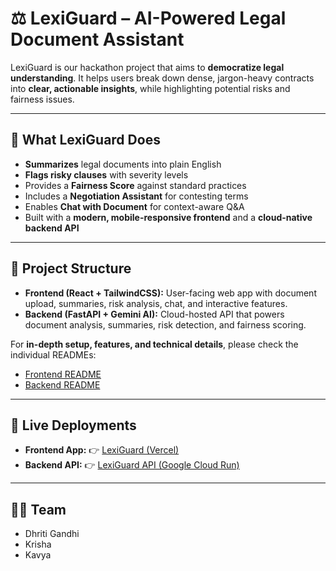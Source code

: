 # ⚖️ LexiGuard – AI-Powered Legal Document Assistant  

LexiGuard is our hackathon project that aims to **democratize legal understanding**. It helps users break down dense, jargon-heavy contracts into **clear, actionable insights**, while highlighting potential risks and fairness issues.  

---

## 🌟 What LexiGuard Does  

- **Summarizes** legal documents into plain English  
- **Flags risky clauses** with severity levels  
- Provides a **Fairness Score** against standard practices  
- Includes a **Negotiation Assistant** for contesting terms  
- Enables **Chat with Document** for context-aware Q&A  
- Built with a **modern, mobile-responsive frontend** and a **cloud-native backend API**  

---

## 📂 Project Structure  

- **Frontend (React + TailwindCSS):** User-facing web app with document upload, summaries, risk analysis, chat, and interactive features.  
- **Backend (FastAPI + Gemini AI):** Cloud-hosted API that powers document analysis, summaries, risk detection, and fairness scoring.  

For **in-depth setup, features, and technical details**, please check the individual READMEs:  
- [Frontend README](./lexiguard-frontend/README.md)  
- [Backend README](./lexiguard-backend/README.md)  

---

## 🚀 Live Deployments  

- **Frontend App:** 👉 [LexiGuard (Vercel)](https://lexiguard-frontend-9eiz1vrr4-krisha-gandhis-projects.vercel.app/results)  
- **Backend API:** 👉 [LexiGuard API (Google Cloud Run)](https://lexiguard-backend-798526808813.asia-south1.run.app)  

---

## 👩‍💻 Team  

- Dhriti Gandhi  
- Krisha  
- Kavya  
